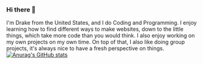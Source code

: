### Hi there 👋

I'm Drake from the United States, and I do Coding and Programming. I enjoy learning how to find different ways to make websites, down to the little things, which take more code than you would think. I also enjoy working on my own projects on my own time. On top of that, I also like doing group projects, it's always nice to have a fresh perspective on things.
[![Anurag's GitHub stats](https://github-readme-stats.vercel.app/api?username=DM232)](https://github.com/anuraghazra/github-readme-stats)
